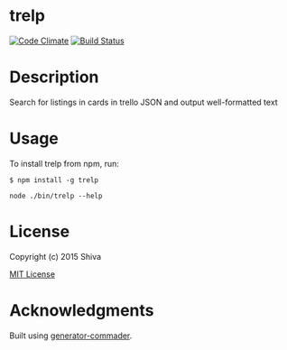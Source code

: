 trelp
=============

[![Code Climate](https://codeclimate.com/github/shiva/trello-processor/badges/gpa.svg)](https://codeclimate.com/github/shiva/trello-processor)
[![Build Status](https://travis-ci.org/shiva/trello-processor.svg?branch=master)](https://travis-ci.org/shiva/trello-processor)

# Description

Search for listings in cards in trello JSON and output well-formatted text

# Usage

To install trelp from npm, run:

```
$ npm install -g trelp
```

```node ./bin/trelp --help```

# License

Copyright (c) 2015 Shiva

[MIT License](http://en.wikipedia.org/wiki/MIT_License)

# Acknowledgments

Built using [generator-commader](https://github.com/Hypercubed/generator-commander).
